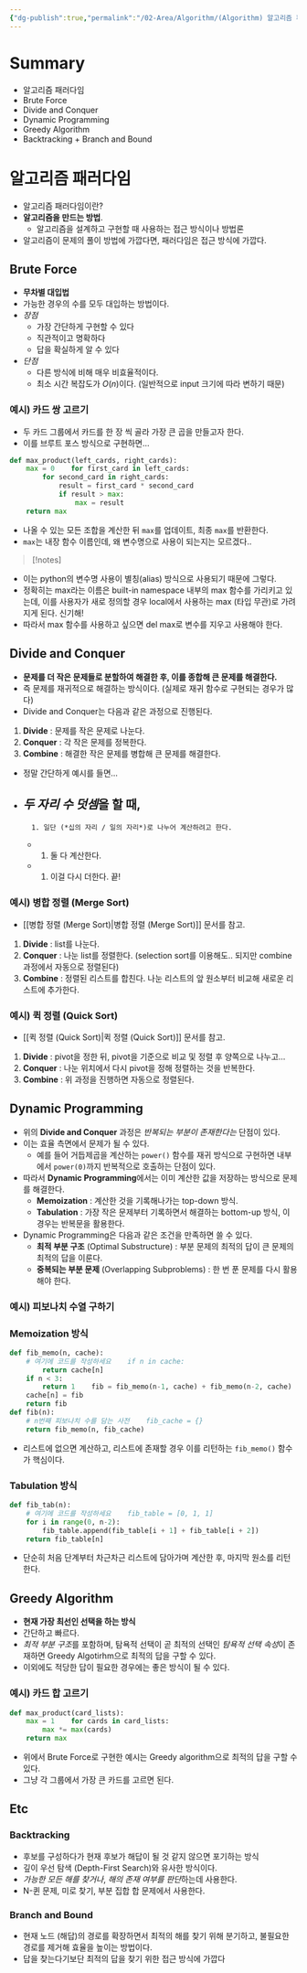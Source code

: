 ```yaml
---
{"dg-publish":true,"permalink":"/02-Area/Algorithm/(Algorithm) 알고리즘 패러다임/","tags":["Area/Algorithm"],"noteIcon":"","created":"2025-01-05T15:54:58.000+09:00","updated":"2025-04-07T22:52:02.956+09:00"}
---
```



# Summary

- 알고리즘 패러다임
- Brute Force
- Divide and Conquer
- Dynamic Programming
- Greedy Algorithm
- Backtracking + Branch and Bound

# 알고리즘 패러다임

- 알고리즘 패러다임이란?
- **알고리즘을 만드는 방법**.
    - 알고리즘을 설계하고 구현할 때 사용하는 접근 방식이나 방법론
- 알고리즘이 문제의 풀이 방법에 가깝다면, 패러다임은 접근 방식에 가깝다.

## Brute Force

- **무차별 대입법**
- 가능한 경우의 수를 모두 대입하는 방법이다.
- *장점*
    - 가장 간단하게 구현할 수 있다
    - 직관적이고 명확하다
    - 답을 확실하게 알 수 있다
- *단점*
    - 다른 방식에 비해 매우 비효율적이다.
    - 최소 시간 복잡도가 *O*(*n*)이다. (일반적으로 input 크기에 따라 변하기 때문)

### 예시) 카드 쌍 고르기

- 두 카드 그룹에서 카드를 한 장 씩 골라 가장 큰 곱을 만들고자 한다.
- 이를 브루트 포스 방식으로 구현하면…

```python
def max_product(left_cards, right_cards):
    max = 0    for first_card in left_cards:
        for second_card in right_cards:
            result = first_card * second_card
            if result > max:
                max = result
    return max
```

- 나올 수 있는 모든 조합을 계산한 뒤 `max`를 업데이트, 최종 `max`를 반환한다.
- `max`는 내장 함수 이름인데, 왜 변수명으로 사용이 되는지는 모르겠다..

> [!notes]
- 이는 python의 변수명 사용이 별칭(alias) 방식으로 사용되기 때문에 그렇다.
- 정확히는 max라는 이름은 built-in namespace 내부의 max 함수를 가리키고 있는데, 이를 사용자가 새로 정의할 경우 local에서 사용하는 max (타입 무관)로 가려지게 된다. 신기해!
- 따라서 max 함수를 사용하고 싶으면 del max로 변수를 지우고 사용해야 한다.
> 

## Divide and Conquer

- **문제를 더 작은 문제들로 분할하여 해결한 후, 이를 종합해 큰 문제를 해결한다.**
- 즉 문제를 재귀적으로 해결하는 방식이다. (실제로 재귀 함수로 구현되는 경우가 많다)
- Divide and Conquer는 다음과 같은 과정으로 진행된다.
1. **Divide** : 문제를 작은 문제로 나눈다.
2. **Conquer** : 각 작은 문제를 정복한다.
3. **Combine** : 해결한 작은 문제를 병합해 큰 문제를 해결한다.
- 정말 간단하게 예시를 들면…
- *두 자리 수 덧셈*을 할 때,
    - 
        1. 일단 (*십의 자리 / 일의 자리*)로 나누어 계산하려고 한다.
    - 
        1. 둘 다 계산한다.
    - 
        1. 이걸 다시 더한다. 끝!

### 예시) 병합 정렬 (Merge Sort)

- [[병합 정렬 (Merge Sort)\|병합 정렬 (Merge Sort)]] 문서를 참고.
1. **Divide** : list를 나눈다.
2. **Conquer** : 나눈 list를 정렬한다. (selection sort를 이용해도.. 되지만 combine 과정에서 자동으로 정렬된다)
3. **Combine** : 정렬된 리스트를 합친다. 나눈 리스트의 앞 원소부터 비교해 새로운 리스트에 추가한다.

### 예시) 퀵 정렬 (Quick Sort)

- [[퀵 정렬 (Quick Sort)\|퀵 정렬 (Quick Sort)]] 문서를 참고.
1. **Divide** : pivot을 정한 뒤, pivot을 기준으로 비교 및 정렬 후 양쪽으로 나누고…
2. **Conquer** : 나눈 위치에서 다시 pivot을 정해 정렬하는 것을 반복한다.
3. **Combine** : 위 과정을 진행하면 자동으로 정렬된다.

## Dynamic Programming

- 위의 **Divide and Conquer** 과정은 *반복되는 부분이 존재한다는* 단점이 있다.
- 이는 효율 측면에서 문제가 될 수 있다.
    - 예를 들어 거듭제곱을 계산하는 `power()` 함수를 재귀 방식으로 구현하면 내부에서 `power(0)`까지 반복적으로 호출하는 단점이 있다.
- 따라서 **Dynamic Programming**에서는 이미 계산한 값을 저장하는 방식으로 문제를 해결한다.
    - **Memoization** : 계산한 것을 기록해나가는 top-down 방식.
    - **Tabulation** : 가장 작은 문제부터 기록하면서 해결하는 bottom-up 방식, 이 경우는 반복문을 활용한다.
- Dynamic Programming은 다음과 같은 조건을 만족하면 쓸 수 있다.
    - **최적 부분 구조** (Optimal Substructure) : 부분 문제의 최적의 답이 큰 문제의 최적의 답을 이룬다.
    - **중복되는 부분 문제** (Overlapping Subproblems) : 한 번 푼 문제를 다시 활용해야 한다.

### 예시) 피보나치 수열 구하기

### Memoization 방식

```python
def fib_memo(n, cache):
    # 여기에 코드를 작성하세요    if n in cache:
        return cache[n]
    if n < 3:
        return 1    fib = fib_memo(n-1, cache) + fib_memo(n-2, cache)
    cache[n] = fib
    return fib
def fib(n):
    # n번째 피보나치 수를 담는 사전    fib_cache = {}
    return fib_memo(n, fib_cache)
```

- 리스트에 없으면 계산하고, 리스트에 존재할 경우 이를 리턴하는 `fib_memo()` 함수가 핵심이다.

### Tabulation 방식

```python
def fib_tab(n):
    # 여기에 코드를 작성하세요    fib_table = [0, 1, 1]
    for i in range(0, n-2):
        fib_table.append(fib_table[i + 1] + fib_table[i + 2])
    return fib_table[n]
```

- 단순히 처음 단계부터 차근차근 리스트에 담아가며 계산한 후, 마지막 원소를 리턴한다.

## Greedy Algorithm

- **현재 가장 최선인 선택을 하는 방식**
- 간단하고 빠르다.
- *최적 부분 구조*를 포함하며, 탐욕적 선택이 곧 최적의 선택인 *탐욕적 선택 속성*이 존재하면 Greedy Algotirhm으로 최적의 답을 구할 수 있다.
- 이외에도 적당한 답이 필요한 경우에는 좋은 방식이 될 수 있다.

### 예시) 카드 합 고르기

```python
def max_product(card_lists):
    max = 1    for cards in card_lists:
        max *= max(cards)
    return max
```

- 위에서 Brute Force로 구현한 예시는 Greedy algorithm으로 최적의 답을 구할 수 있다.
- 그냥 각 그룹에서 가장 큰 카드를 고르면 된다.
## Etc

### Backtracking

- 후보를 구성하다가 현재 후보가 해답이 될 것 같지 않으면 포기하는 방식
- 깊이 우선 탐색 (Depth-First Search)와 유사한 방식이다.
- *가능한 모든 해를 찾거나*, *해의 존재 여부를 판단*하는데 사용한다.
- N-퀸 문제, 미로 찾기, 부분 집합 합 문제에서 사용한다.

### Branch and Bound

- 현재 노드 (해답)의 경로를 확장하면서 최적의 해를 찾기 위해 분기하고, 불필요한 경로를 제거해 효율을 높이는 방법이다.
- 답을 찾는다기보단 최적의 답을 찾기 위한 접근 방식에 가깝다